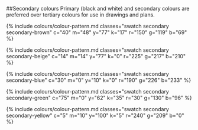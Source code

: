 ##Secondary colours
Primary (black and white) and secondary colours are preferred over tertiary colours for use in drawings and plans.

{% include colours/colour-pattern.md classes="swatch secondary secondary-brown" c="40" m="48" y="77" k="17" r="150" g="119" b="69" %}

{% include colours/colour-pattern.md classes="swatch secondary secondary-beige" c="14" m="14" y="77" k="0" r="225" g="217" b="210" %}

{% include colours/colour-pattern.md classes="swatch secondary secondary-blue" c="30" m="0" y="10" k="0" r="190" g="226" b="233" %}

{% include colours/colour-pattern.md classes="swatch secondary secondary-green" c="75" m="0" y="62" k="35" r="30" g="130" b="96" %}

{% include colours/colour-pattern.md classes="swatch secondary secondary-yellow" c="5" m="10" y="100" k="5" r="240" g="209" b="0" %}
